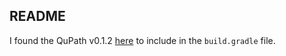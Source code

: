 ## README

I found the QuPath v0.1.2 [here](https://jitpack.io/p/qupath/qupath)
to include in the `build.gradle` file.